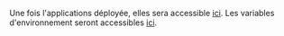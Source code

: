 Une fois l'applications déployée, elles sera accessible [ici]({{webApplicationUrl}}).
Les variables d'environnement seront accessibles [ici](https://dashboard.scalingo.com/apps/osc-fr1/pix-lcms-review-{{pullRequestId}}/environment).
